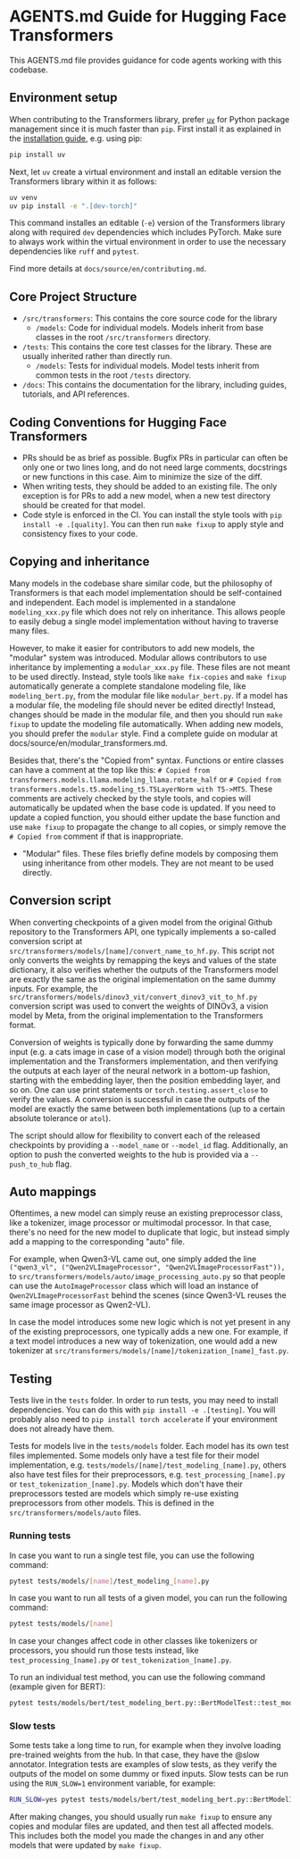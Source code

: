 # AGENTS.md Guide for Hugging Face Transformers

This AGENTS.md file provides guidance for code agents working with this codebase.

## Environment setup

When contributing to the Transformers library, prefer [`uv`](https://docs.astral.sh/uv/guides/install-python/) for Python package management since it is much faster than `pip`. First install it as explained in the [installation guide](https://docs.astral.sh/uv/getting-started/installation/), e.g. using pip:

```bash
pip install uv
```

Next, let `uv` create a virtual environment and install an editable version the Transformers library within it as follows:

```bash
uv venv
uv pip install -e ".[dev-torch]"
```

This command installes an editable (`-e`) version of the Transformers library along with required `dev` dependencies which includes PyTorch. 
Make sure to always work within the virtual environment in order to use the necessary dependencies like `ruff` and `pytest`.

Find more details at `docs/source/en/contributing.md`.

## Core Project Structure

- `/src/transformers`: This contains the core source code for the library
  - `/models`: Code for individual models. Models inherit from base classes in the root `/src/transformers` directory.
- `/tests`: This contains the core test classes for the library. These are usually inherited rather than directly run.
  - `/models`: Tests for individual models. Model tests inherit from common tests in the root `/tests` directory.
- `/docs`: This contains the documentation for the library, including guides, tutorials, and API references.

## Coding Conventions for Hugging Face Transformers

- PRs should be as brief as possible. Bugfix PRs in particular can often be only one or two lines long, and do not need large comments, docstrings or new functions in this case. Aim to minimize the size of the diff.
- When writing tests, they should be added to an existing file. The only exception is for PRs to add a new model, when a new test directory should be created for that model.
- Code style is enforced in the CI. You can install the style tools with `pip install -e .[quality]`. You can then run `make fixup` to apply style and consistency fixes to your code.

## Copying and inheritance

Many models in the codebase share similar code, but the philosophy of Transformers is that each model implementation should be self-contained and independent. Each model is implemented in a standalone `modeling_xxx.py` file which does not rely on inheritance. This allows people to easily debug a single model implementation without having to traverse many files.

However, to make it easier for contributors to add new models, the "modular" system was introduced. Modular allows contributors to use inheritance by implementing a `modular_xxx.py` file. These files are not meant to be used directly. Instead, style tools like `make fix-copies` and `make fixup` automatically generate a complete standalone modeling file, like `modeling_bert.py`, from the modular file like `modular_bert.py`. If a model has a modular file, the modeling file should never be edited directly! Instead, changes should be made in the modular file, and then you should run `make fixup` to update the modeling file automatically. When adding new models, you should prefer the `modular` style. Find a complete guide on modular at docs/source/en/modular_transformers.md.

Besides that, there's the "Copied from" syntax. Functions or entire classes can have a comment at the top like this: `# Copied from transformers.models.llama.modeling_llama.rotate_half` or `# Copied from transformers.models.t5.modeling_t5.T5LayerNorm with T5->MT5`. These comments are actively checked by the style tools, and copies will automatically be updated when the base code is updated. If you need to update a copied function, you should either update the base function and use `make fixup` to propagate the change to all copies, or simply remove the `# Copied from` comment if that is inappropriate.
- "Modular" files. These files briefly define models by composing them using inheritance from other models. They are not meant to be used directly. 

## Conversion script

When converting checkpoints of a given model from the original Github repository to the Transformers API, one typically implements a so-called conversion script at `src/transformers/models/[name]/convert_name_to_hf.py`. This script not only converts the weights by remapping the keys and values of the state dictionary, it also verifies whether the outputs of the Transformers model are exactly the same as the original implementation on the same dummy inputs. For example, the `src/transformers/models/dinov3_vit/convert_dinov3_vit_to_hf.py` conversion script was used to convert the weights of DINOv3, a vision model by Meta, from the original implementation to the Transformers format.

Conversion of weights is typically done by forwarding the same dummy input (e.g. a cats image in case of a vision model) through both the original implementation and the Transformers implementation, and then verifying the outputs at each layer of the neural network in a bottom-up fashion, starting with the embedding layer, then the position embedding layer, and so on. One can use print statements or `torch.testing.assert_close` to verify the values. A conversion is successful in case the outputs of the model are exactly the same between both implementations (up to a certain absolute tolerance or `atol`).

The script should allow for flexibility to convert each of the released checkpoints by providing a `--model_name` or `--model_id` flag. Additionally, an option to push the converted weights to the hub is provided via a `--push_to_hub` flag.

## Auto mappings

Oftentimes, a new model can simply reuse an existing preprocessor class, like a tokenizer, image processor or multimodal processor. In that case, there's no need for the new model to duplicate that logic, but instead simply add a mapping to the corresponding "auto" file.

For example, when Qwen3-VL came out, one simply added the line `("qwen3_vl", ("Qwen2VLImageProcessor", "Qwen2VLImageProcessorFast")),` to `src/transformers/models/auto/image_processing_auto.py` so that people can use the `AutoImageProcessor` class which will load an instance of `Qwen2VLImageProcessorFast` behind the scenes (since Qwen3-VL reuses the same image processor as Qwen2-VL).

In case the model introduces some new logic which is not yet present in any of the existing preprocessors, one typically adds a new one. For example, if a text model introduces a new way of tokenization, one would add a new tokenizer at `src/transformers/models/[name]/tokenization_[name]_fast.py`.

## Testing

Tests live in the `tests` folder. In order to run tests, you may need to install dependencies. You can do this with `pip install -e .[testing]`. You will probably also need to `pip install torch accelerate` if your environment does not already have them.

Tests for models live in the `tests/models` folder. Each model has its own test files implemented. Some models only have a test file for their model implementation, e.g. `tests/models/[name]/test_modeling_[name].py`, others also have test files for their preprocessors, e.g. `test_processing_[name].py` or `test_tokenization_[name].py`. Models which don't have their preprocessors tested are models which simply re-use existing preprocessors from other models. This is defined in the `src/transformers/models/auto` files.

### Running tests

In case you want to run a single test file, you can use the following command:

```bash
pytest tests/models/[name]/test_modeling_[name].py
```

In case you want to run all tests of a given model, you can run the following command:

```bash
pytest tests/models/[name]
```

In case your changes affect code in other classes like tokenizers or processors, you should run those tests instead, like `test_processing_[name].py` or `test_tokenization_[name].py`.

To run an individual test method, you can use the following command (example given for BERT):

```bash
pytest tests/models/bert/test_modeling_bert.py::BertModelTest::test_model_as_decoder_with_3d_input_mask
```

### Slow tests

Some tests take a long time to run, for example when they involve loading pre-trained weights from the hub. In that case, they have the @slow annotator. Integration tests are examples of slow tests, as they verify the outputs of the model on some dummy or fixed inputs. Slow tests can be run using the `RUN_SLOW=1` environment variable, for example:

```bash
RUN_SLOW=yes pytest tests/models/bert/test_modeling_bert.py::BertModelIntegrationTest
```

After making changes, you should usually run `make fixup` to ensure any copies and modular files are updated, and then test all affected models. This includes both
the model you made the changes in and any other models that were updated by `make fixup`. 